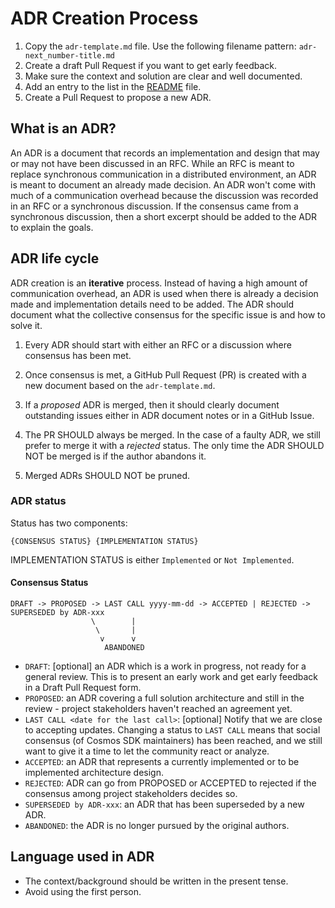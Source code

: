 # ADR Creation Process

1. Copy the `adr-template.md` file. Use the following filename pattern: `adr-next_number-title.md`
2. Create a draft Pull Request if you want to get early feedback.
3. Make sure the context and solution are clear and well documented.
4. Add an entry to the list in the [README](./README.md) file.
5. Create a Pull Request to propose a new ADR.

## What is an ADR? 

An ADR is a document that records an implementation and design that may or may not have been discussed in an RFC. While an RFC is meant to replace synchronous communication in a distributed environment, an ADR is meant to document an already made decision. An ADR won't come with much of a communication overhead because the discussion was recorded in an RFC or a synchronous discussion. If the consensus came from a synchronous discussion, then a short excerpt should be added to the ADR to explain the goals. 

## ADR life cycle

ADR creation is an **iterative** process. Instead of having a high amount of communication overhead, an ADR is used when there is already a decision made and implementation details need to be added. The ADR should document what the collective consensus for the specific issue is and how to solve it. 

1. Every ADR should start with either an RFC or a discussion where consensus has been met. 

2. Once consensus is met, a GitHub Pull Request (PR) is created with a new document based on the `adr-template.md`.

3. If a _proposed_ ADR is merged, then it should clearly document outstanding issues either in ADR document notes or in a GitHub Issue.

4. The PR SHOULD always be merged. In the case of a faulty ADR, we still prefer to merge it with a _rejected_ status. The only time the ADR SHOULD NOT be merged is if the author abandons it.

5. Merged ADRs SHOULD NOT be pruned.

### ADR status

Status has two components:

```text
{CONSENSUS STATUS} {IMPLEMENTATION STATUS}
```

IMPLEMENTATION STATUS is either `Implemented` or `Not Implemented`.

#### Consensus Status

```text
DRAFT -> PROPOSED -> LAST CALL yyyy-mm-dd -> ACCEPTED | REJECTED -> SUPERSEDED by ADR-xxx
                  \        |
                   \       |
                    v      v
                     ABANDONED
```

* `DRAFT`: [optional] an ADR which is a work in progress, not ready for a general review. This is to present an early work and get early feedback in a Draft Pull Request form.
* `PROPOSED`: an ADR covering a full solution architecture and still in the review - project stakeholders haven't reached an agreement yet.
* `LAST CALL <date for the last call>`: [optional] Notify that we are close to accepting updates. Changing a status to `LAST CALL` means that social consensus (of Cosmos SDK maintainers) has been reached, and we still want to give it a time to let the community react or analyze.
* `ACCEPTED`: an ADR that represents a currently implemented or to be implemented architecture design.
* `REJECTED`: ADR can go from PROPOSED or ACCEPTED to rejected if the consensus among project stakeholders decides so.
* `SUPERSEDED by ADR-xxx`: an ADR that has been superseded by a new ADR.
* `ABANDONED`: the ADR is no longer pursued by the original authors.

## Language used in ADR

* The context/background should be written in the present tense.
* Avoid using the first person.
